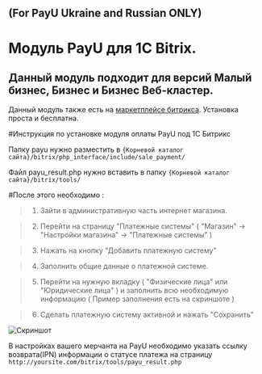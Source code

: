 (For PayU Ukraine and Russian ONLY)
-------

Модуль PayU для 1C Bitrix.
=====

Данный модуль подходит для версий Малый бизнес, Бизнес и Бизнес Веб-кластер.
--

Данный модуль также есть на [маркетплейсе битрикса][bitrixMark].
Установка проста и бесплатна.


#Инструкция по установке модуля оплаты PayU под 1C Битрикс

Папку payu нужно разместить в `{Корневой каталог сайта}/bitrix/php_interface/include/sale_payment/`

Файл payu_result.php нужно вставить в папку `{Корневой каталог сайта}/bitrix/tools/`

#После этого необходимо :

>1. Зайти в административную часть интернет магазина.

>2. Перейти на страницу "Платежные системы" ( "Магазин" -> "Настройки магазина" -> "Платежные системы" )

>3. Нажать на кнопку "Добавить платежную систему"

>4. Заполнить общие данные о платежной системе.

>5. Перейти на нужную вкладку ( "Физические лица" или "Юридические лица" ) и заполнить всю необходимую информацию ( Пример заполнения есть на скриншоте )

>6. Сделать платежную систему активной и нажать "Сохранить"

![Скриншот][1]


В настройках вашего мерчанта на PayU необходимо указать ссылку возврата(IPN) информации о статусе платежа на страницу `http://yoursite.com/bitrix/tools/payu_result.php`

[bitrixMark]: http://marketplace.1c-bitrix.ru/solutions/payu.payment/
[1]: https://raw.github.com/PayUUA/Bitrix/master/screenshot.png
